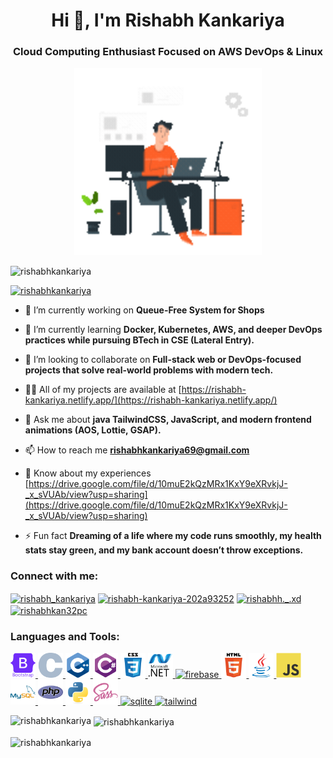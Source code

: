 <h1 align="center">Hi 👋, I'm Rishabh Kankariya</h1>
<h3 align="center">Cloud Computing Enthusiast Focused on AWS DevOps & Linux</h3>

<p align="center">
  <img src="https://github.com/rishabhkankariya/rishabhkankariya/blob/main/developer.gif" alt="animation" width="300">
</p>

<p align="left"> <img src="https://komarev.com/ghpvc/?username=rishabhkankariya&label=Profile%20views&color=0e75b6&style=flat" alt="rishabhkankariya" /> </p>

<p align="left"> <a href="https://github.com/ryo-ma/github-profile-trophy"><img src="https://github-profile-trophy.vercel.app/?username=rishabhkankariya" alt="rishabhkankariya" /></a> </p>

- 🔭 I’m currently working on **Queue-Free System for Shops**

- 🌱 I’m currently learning **Docker, Kubernetes, AWS, and deeper DevOps practices while pursuing BTech in CSE (Lateral Entry).**

- 👯 I’m looking to collaborate on **Full-stack web or DevOps-focused projects that solve real-world problems with modern tech.**

- 👨‍💻 All of my projects are available at [https://rishabh-kankariya.netlify.app/](https://rishabh-kankariya.netlify.app/)

- 💬 Ask me about **java TailwindCSS, JavaScript, and modern frontend animations (AOS, Lottie, GSAP).**

- 📫 How to reach me **rishabhkankariya69@gmail.com**

- 📄 Know about my experiences [https://drive.google.com/file/d/10muE2kQzMRx1KxY9eXRvkjJ-_x_sVUAb/view?usp=sharing](https://drive.google.com/file/d/10muE2kQzMRx1KxY9eXRvkjJ-_x_sVUAb/view?usp=sharing)

- ⚡ Fun fact **Dreaming of a life where my code runs smoothly, my health stats stay green, and my bank account doesn’t throw exceptions.**

<h3 align="left">Connect with me:</h3>
<p align="left">
<a href="https://dev.to/rishabh_kankariya" target="blank"><img align="center" src="https://raw.githubusercontent.com/rahuldkjain/github-profile-readme-generator/master/src/images/icons/Social/devto.svg" alt="rishabh_kankariya" height="30" width="40" /></a>
<a href="https://linkedin.com/in/rishabh-kankariya-202a93252" target="blank"><img align="center" src="https://raw.githubusercontent.com/rahuldkjain/github-profile-readme-generator/master/src/images/icons/Social/linked-in-alt.svg" alt="rishabh-kankariya-202a93252" height="30" width="40" /></a>
<a href="https://instagram.com/rishabhh._.xd" target="blank"><img align="center" src="https://raw.githubusercontent.com/rahuldkjain/github-profile-readme-generator/master/src/images/icons/Social/instagram.svg" alt="rishabhh._.xd" height="30" width="40" /></a>
<a href="https://auth.geeksforgeeks.org/user/rishabhkan32pc" target="blank"><img align="center" src="https://raw.githubusercontent.com/rahuldkjain/github-profile-readme-generator/master/src/images/icons/Social/geeks-for-geeks.svg" alt="rishabhkan32pc" height="30" width="40" /></a>
</p>

<h3 align="left">Languages and Tools:</h3>
<p align="left"> <a href="https://getbootstrap.com" target="_blank" rel="noreferrer"> <img src="https://raw.githubusercontent.com/devicons/devicon/master/icons/bootstrap/bootstrap-plain-wordmark.svg" alt="bootstrap" width="40" height="40"/> </a> <a href="https://www.cprogramming.com/" target="_blank" rel="noreferrer"> <img src="https://raw.githubusercontent.com/devicons/devicon/master/icons/c/c-original.svg" alt="c" width="40" height="40"/> </a> <a href="https://www.w3schools.com/cpp/" target="_blank" rel="noreferrer"> <img src="https://raw.githubusercontent.com/devicons/devicon/master/icons/cplusplus/cplusplus-original.svg" alt="cplusplus" width="40" height="40"/> </a> <a href="https://www.w3schools.com/cs/" target="_blank" rel="noreferrer"> <img src="https://raw.githubusercontent.com/devicons/devicon/master/icons/csharp/csharp-original.svg" alt="csharp" width="40" height="40"/> </a> <a href="https://www.w3schools.com/css/" target="_blank" rel="noreferrer"> <img src="https://raw.githubusercontent.com/devicons/devicon/master/icons/css3/css3-original-wordmark.svg" alt="css3" width="40" height="40"/> </a> <a href="https://dotnet.microsoft.com/" target="_blank" rel="noreferrer"> <img src="https://raw.githubusercontent.com/devicons/devicon/master/icons/dot-net/dot-net-original-wordmark.svg" alt="dotnet" width="40" height="40"/> </a> <a href="https://firebase.google.com/" target="_blank" rel="noreferrer"> <img src="https://www.vectorlogo.zone/logos/firebase/firebase-icon.svg" alt="firebase" width="40" height="40"/> </a> <a href="https://www.w3.org/html/" target="_blank" rel="noreferrer"> <img src="https://raw.githubusercontent.com/devicons/devicon/master/icons/html5/html5-original-wordmark.svg" alt="html5" width="40" height="40"/> </a> <a href="https://www.java.com" target="_blank" rel="noreferrer"> <img src="https://raw.githubusercontent.com/devicons/devicon/master/icons/java/java-original.svg" alt="java" width="40" height="40"/> </a> <a href="https://developer.mozilla.org/en-US/docs/Web/JavaScript" target="_blank" rel="noreferrer"> <img src="https://raw.githubusercontent.com/devicons/devicon/master/icons/javascript/javascript-original.svg" alt="javascript" width="40" height="40"/> </a> <a href="https://www.mysql.com/" target="_blank" rel="noreferrer"> <img src="https://raw.githubusercontent.com/devicons/devicon/master/icons/mysql/mysql-original-wordmark.svg" alt="mysql" width="40" height="40"/> </a> <a href="https://www.php.net" target="_blank" rel="noreferrer"> <img src="https://raw.githubusercontent.com/devicons/devicon/master/icons/php/php-original.svg" alt="php" width="40" height="40"/> </a> <a href="https://www.python.org" target="_blank" rel="noreferrer"> <img src="https://raw.githubusercontent.com/devicons/devicon/master/icons/python/python-original.svg" alt="python" width="40" height="40"/> </a> <a href="https://sass-lang.com" target="_blank" rel="noreferrer"> <img src="https://raw.githubusercontent.com/devicons/devicon/master/icons/sass/sass-original.svg" alt="sass" width="40" height="40"/> </a> <a href="https://www.sqlite.org/" target="_blank" rel="noreferrer"> <img src="https://www.vectorlogo.zone/logos/sqlite/sqlite-icon.svg" alt="sqlite" width="40" height="40"/> </a> <a href="https://tailwindcss.com/" target="_blank" rel="noreferrer"> <img src="https://www.vectorlogo.zone/logos/tailwindcss/tailwindcss-icon.svg" alt="tailwind" width="40" height="40"/> </a> </p>

<p><img align="left" src="https://github-readme-stats.vercel.app/api/top-langs?username=rishabhkankariya&show_icons=true&locale=en&layout=compact" alt="rishabhkankariya" /></p>

<p>&nbsp;<img align="center" src="https://github-readme-stats.vercel.app/api?username=rishabhkankariya&show_icons=true&locale=en" alt="rishabhkankariya" /></p>

<p><img align="center" src="https://github-readme-streak-stats.herokuapp.com/?user=rishabhkankariya&" alt="rishabhkankariya" /></p>

